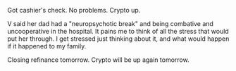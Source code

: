 Got cashier's check. No problems. Crypto up.

V said her dad had a "neuropsychotic break" and being combative and uncooperative in the hospital. It pains me to think of all the stress that would put her through. I get stressed just thinking about it, and what would happen if it happened to my family.

Closing refinance tomorrow. Crypto will be up again tomorrow.
